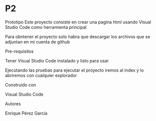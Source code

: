 # P2

Prototipo
Este proyecto consiste en crear una pagina html usando Visual Studio Code como herramienta principal

Para obntener el proyecto solo habra que descargar los archivos que se adjuntan en mi cuenta de github


Pre-requisitos

Tener Visual Studio Code instalado y listo para usar

Ejecutando las pruebas 
para ejecutar el proyecto iremos al index y lo abriremos con cualquier explorador 

Construido con 

Visual Studio Code 

Autores 

Enrique Pérez García
